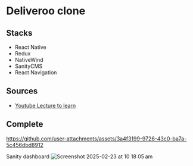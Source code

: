 # Deliveroo clone

## Stacks

- React Native
- Redux
- NativeWind
- SanityCMS
- React Navigation

## Sources

- [Youtube Lecture to learn](https://www.youtube.com/watch?v=AkEnidfZnCU&t=323s&ab_channel=SonnySangha)

## Complete
https://github.com/user-attachments/assets/3a4f3199-9726-43c0-ba7a-5c456dbd8912

Sanity dashboard
![Screenshot 2025-02-23 at 10 18 05 am](https://github.com/user-attachments/assets/9687cdb6-7a46-4c67-8fc8-c8c6111d4542)
